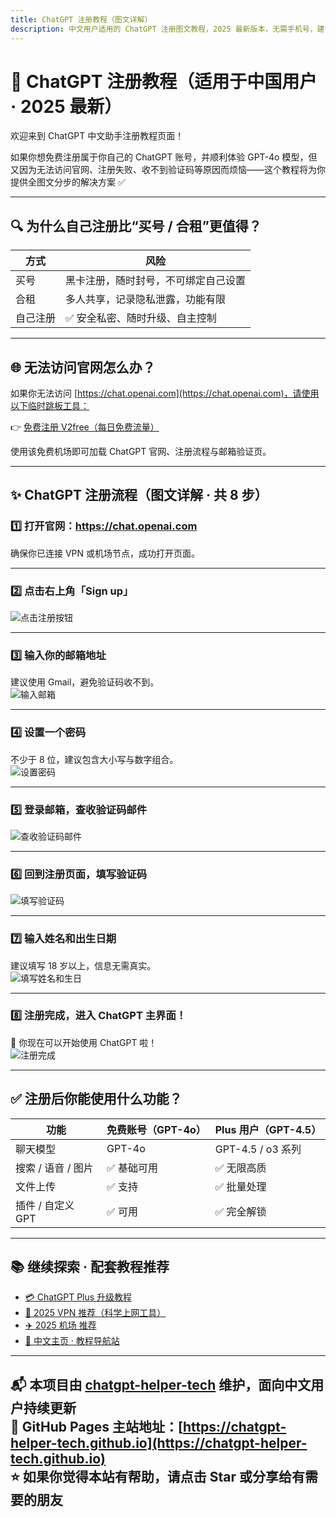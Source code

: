 ```yaml
---
title: ChatGPT 注册教程（图文详解）
description: 中文用户适用的 ChatGPT 注册图文教程，2025 最新版本，无需手机号，建议使用 Gmail，附图文 8 步引导。
---
```


# 📝 ChatGPT 注册教程（适用于中国用户 · 2025 最新）

欢迎来到 ChatGPT 中文助手注册教程页面！

如果你想免费注册属于你自己的 ChatGPT 账号，并顺利体验 GPT-4o 模型，但又因为无法访问官网、注册失败、收不到验证码等原因而烦恼——这个教程将为你提供全图文分步的解决方案 ✅

---

## 🔍 为什么自己注册比“买号 / 合租”更值得？

| 方式 | 风险 |
|------|------|
| 买号 | 黑卡注册，随时封号，不可绑定自己设置 |
| 合租 | 多人共享，记录隐私泄露，功能有限 |
| 自己注册 | ✅ 安全私密、随时升级、自主控制 |

---

## 🌐 无法访问官网怎么办？

如果你无法访问 [https://chat.openai.com](https://chat.openai.com)，请使用以下临时跳板工具：

👉 [免费注册 V2free（每日免费流量）](https://w1.v2free.cc/auth/register?code=i0A3)

使用该免费机场即可加载 ChatGPT 官网、注册流程与邮箱验证页。

---

## ✨ ChatGPT 注册流程（图文详解 · 共 8 步）

### 1️⃣ 打开官网：https://chat.openai.com  
确保你已连接 VPN 或机场节点，成功打开页面。

---

### 2️⃣ 点击右上角「Sign up」  
![点击注册按钮](./assets/step02_click-signup.jpg)

---

### 3️⃣ 输入你的邮箱地址  
建议使用 Gmail，避免验证码收不到。  
![输入邮箱](./assets/step03_enter-email.jpg)

---

### 4️⃣ 设置一个密码  
不少于 8 位，建议包含大小写与数字组合。  
![设置密码](./assets/step04_set-password.jpg)

---

### 5️⃣ 登录邮箱，查收验证码邮件  
![查收验证码邮件](./assets/step05_check-email.jpg)

---

### 6️⃣ 回到注册页面，填写验证码  
![填写验证码](./assets/step06_enter-code.jpg)

---

### 7️⃣ 输入姓名和出生日期  
建议填写 18 岁以上，信息无需真实。  
![填写姓名和生日](./assets/step07_fill-name-birthday.jpg)

---

### 8️⃣ 注册完成，进入 ChatGPT 主界面！  
🎉 你现在可以开始使用 ChatGPT 啦！  
![注册完成](./assets/step08_main_page.jpg)

---

## ✅ 注册后你能使用什么功能？

| 功能 | 免费账号（GPT-4o） | Plus 用户（GPT-4.5） |
|------|--------------------------|------------------------|
| 聊天模型 | GPT-4o  | GPT-4.5 / o3 系列 |
| 搜索 / 语音 / 图片 | ✅ 基础可用 | ✅ 无限高质 |
| 文件上传 | ✅ 支持 | ✅ 批量处理 |
| 插件 / 自定义 GPT | ✅ 可用 | ✅ 完全解锁 |

---

## 📚 继续探索 · 配套教程推荐

- [💳 ChatGPT Plus 升级教程](https://chatgpt-helper-tech.github.io/chatgpt-plus-guide/)
- [🔐 2025 VPN 推荐（科学上网工具）](https://chatgpt-helper-tech.github.io/network-access/)
- [✈️ 2025 机场 推荐](https://chatgpt-helper-tech.github.io/airport-access/)
- [📘 中文主页 · 教程导航站](https://chatgpt-helper-tech.github.io/)

---

📬 本项目由 [chatgpt-helper-tech](https://github.com/chatgpt-helper-tech) 维护，面向中文用户持续更新  
📂 GitHub Pages 主站地址：[https://chatgpt-helper-tech.github.io](https://chatgpt-helper-tech.github.io)  
⭐ 如果你觉得本站有帮助，请点击 Star 或分享给有需要的朋友  
---
